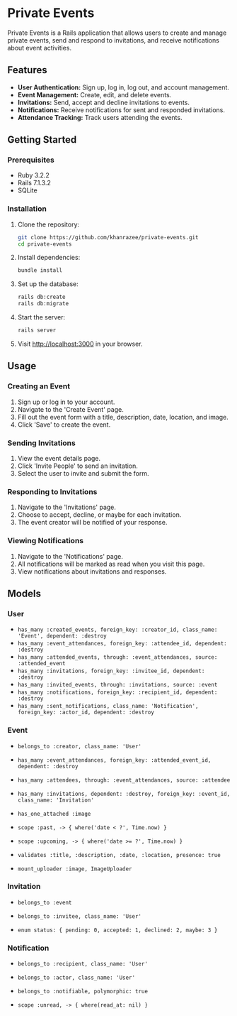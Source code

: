 # Private Events

Private Events is a Rails application that allows users to create and manage private events, send and respond to invitations, and receive notifications about event activities.

## Features

- **User Authentication:** Sign up, log in, log out, and account management.
- **Event Management:** Create, edit, and delete events.
- **Invitations:** Send, accept and decline invitations to events.
- **Notifications:** Receive notifications for sent and responded invitations.
- **Attendance Tracking:** Track users attending the events.

## Getting Started

### Prerequisites

- Ruby 3.2.2
- Rails 7.1.3.2
- SQLite

### Installation

1. Clone the repository:

    ```sh
    git clone https://github.com/khanrazee/private-events.git
    cd private-events
    ```

2. Install dependencies:

    ```sh
    bundle install
    ```

3. Set up the database:

    ```sh
    rails db:create
    rails db:migrate
    ```

4. Start the server:

    ```sh
    rails server
    ```

5. Visit [http://localhost:3000](http://localhost:3000) in your browser.

## Usage

### Creating an Event

1. Sign up or log in to your account.
2. Navigate to the 'Create Event' page.
3. Fill out the event form with a title, description, date, location, and image.
4. Click 'Save' to create the event.

### Sending Invitations

1. View the event details page.
2. Click 'Invite People' to send an invitation.
3. Select the user to invite and submit the form.

### Responding to Invitations

1. Navigate to the 'Invitations' page.
2. Choose to accept, decline, or maybe for each invitation.
3. The event creator will be notified of your response.

### Viewing Notifications

1. Navigate to the 'Notifications' page.
2. All notifications will be marked as read when you visit this page.
3. View notifications about invitations and responses.

## Models

### User

- `has_many :created_events, foreign_key: :creator_id, class_name: 'Event', dependent: :destroy`
- `has_many :event_attendances, foreign_key: :attendee_id, dependent: :destroy`
- `has_many :attended_events, through: :event_attendances, source: :attended_event`
- `has_many :invitations, foreign_key: :invitee_id, dependent: :destroy`
- `has_many :invited_events, through: :invitations, source: :event`
- `has_many :notifications, foreign_key: :recipient_id, dependent: :destroy`
- `has_many :sent_notifications, class_name: 'Notification', foreign_key: :actor_id, dependent: :destroy`

### Event

- `belongs_to :creator, class_name: 'User'`
- `has_many :event_attendances, foreign_key: :attended_event_id, dependent: :destroy`
- `has_many :attendees, through: :event_attendances, source: :attendee`
- `has_many :invitations, dependent: :destroy, foreign_key: :event_id, class_name: 'Invitation'`
- `has_one_attached :image`

- `scope :past, -> { where('date < ?', Time.now) }`
- `scope :upcoming, -> { where('date >= ?', Time.now) }`

- `validates :title, :description, :date, :location, presence: true`
- `mount_uploader :image, ImageUploader`

### Invitation

- `belongs_to :event`
- `belongs_to :invitee, class_name: 'User'`

- `enum status: { pending: 0, accepted: 1, declined: 2, maybe: 3 }`

### Notification

- `belongs_to :recipient, class_name: 'User'`
- `belongs_to :actor, class_name: 'User'`
- `belongs_to :notifiable, polymorphic: true`

- `scope :unread, -> { where(read_at: nil) }`
